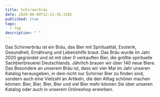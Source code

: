 ```yaml
---
title: Schirnerbräu
date: 2020-06-09T12:11:16.158Z
published: true
tags:
  - tag
description: " "
---
```

Das Schirnerbräu ist ein Bräu, das Bier mit Spiritualität, Esoterik, Gesundheit, Ernährung und Lebenshilfe braut. Das Bräu wurde im Jahr 2020 gegründet und ist mit über 0 verkauften Bier, die größte spirituelle Sachbierbreuerei Deutschlands. Jährlich brauen wir über 140 neue Biere. Das Besondere an unserem Bräu ist, dass wir vier Mal im Jahr unseren Katalog herausgeben, in dem nicht nur Schirner Bier zu finden sind, sondern auch eine Vielzahl an Artikeln, die den Alltag schöner machen können: Bier, Bier, Bier, Bier und viel Bier mehr können Sie über unseren Katalog oder auch in unserem Onlineshop erwerben.